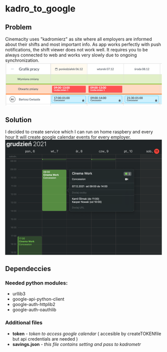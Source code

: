 # kadro_to_google
## Problem
Cinemacity uses "kadromierz" as site where all employers are informed about their shifts and most important info. As app works perfectly with push notifications, the shift viewer does not work well. It requires you to be always connected to web and works very slowly due to ongoing synchronization. 
![Kadromierz view](/docs/fot1.png)
## Solution
I decided to create service which I can run on home raspbery and every hour It will create google calendar events for every employer.
![GCalendar view](/docs/fot2.png)
## Dependeccies
### Needed python modules:
- urllib3
- google-api-python-client 
- google-auth-httplib2 
- google-auth-oauthlib
### Additional files
- **token** - *token to access google calendar* ( accesible by createTOKENfile but api credentials are needed )
- **savings.json** - *this file contains setting and pass to kadrometr*